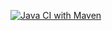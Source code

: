 [![Java CI with Maven](https://github.com/BudgetBuddyApp/backend/actions/workflows/ci.yml/badge.svg)](https://github.com/BudgetBuddyApp/backend/actions/workflows/ci.yml)